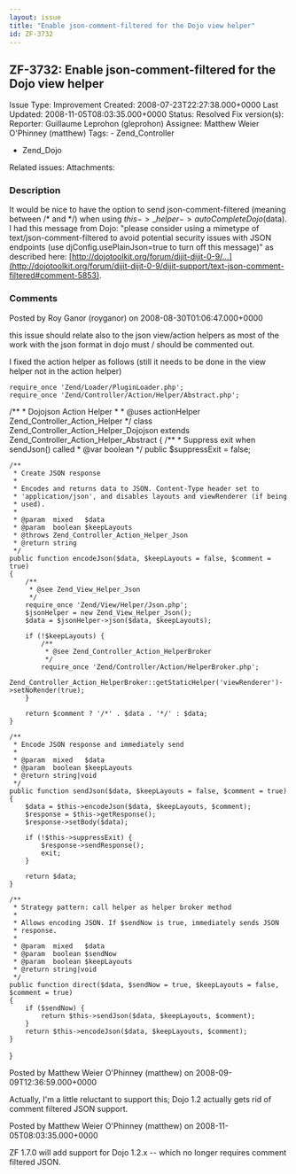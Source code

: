 ```yaml
---
layout: issue
title: "Enable json-comment-filtered for the Dojo view helper"
id: ZF-3732
---
```


ZF-3732: Enable json-comment-filtered for the Dojo view helper
--------------------------------------------------------------

 Issue Type: Improvement Created: 2008-07-23T22:27:38.000+0000 Last Updated: 2008-11-05T08:03:35.000+0000 Status: Resolved Fix version(s): 
 Reporter:  Guillaume Leprohon (gleprohon)  Assignee:  Matthew Weier O'Phinney (matthew)  Tags: - Zend\_Controller
- Zend\_Dojo
 
 Related issues: 
 Attachments: 
### Description

It would be nice to have the option to send json-comment-filtered (meaning between /\* and \*/) when using $this->\_helper->autoCompleteDojo($data). I had this message from Dojo: "please consider using a mimetype of text/json-comment-filtered to avoid potential security issues with JSON endpoints (use djConfig.usePlainJson=true to turn off this message)" as described here: [http://dojotoolkit.org/forum/dijit-dijit-0-9/…](http://dojotoolkit.org/forum/dijit-dijit-0-9/dijit-support/text-json-comment-filtered#comment-5853).

 

 

### Comments

Posted by Roy Ganor (royganor) on 2008-08-30T01:06:47.000+0000

this issue should relate also to the json view/action helpers as most of the work with the json format in dojo must / should be commented out.

I fixed the action helper as follows (still it needs to be done in the view helper not in the action helper)

    require_once 'Zend/Loader/PluginLoader.php';
    require_once 'Zend/Controller/Action/Helper/Abstract.php';

/\*\* \* Dojojson Action Helper \* \* @uses actionHelper Zend\_Controller\_Action\_Helper \*/ class Zend\_Controller\_Action\_Helper\_Dojojson extends Zend\_Controller\_Action\_Helper\_Abstract { /\*\* \* Suppress exit when sendJson() called \* @var boolean \*/ public $suppressExit = false;

 
    /**
     * Create JSON response
     *
     * Encodes and returns data to JSON. Content-Type header set to 
     * 'application/json', and disables layouts and viewRenderer (if being 
     * used).
     *
     * @param  mixed   $data
     * @param  boolean $keepLayouts
     * @throws Zend_Controller_Action_Helper_Json
     * @return string
     */
    public function encodeJson($data, $keepLayouts = false, $comment = true)
    {
        /**
         * @see Zend_View_Helper_Json
         */
        require_once 'Zend/View/Helper/Json.php';
        $jsonHelper = new Zend_View_Helper_Json();
        $data = $jsonHelper->json($data, $keepLayouts);
    
        if (!$keepLayouts) {
            /**
             * @see Zend_Controller_Action_HelperBroker
             */
            require_once 'Zend/Controller/Action/HelperBroker.php';
            Zend_Controller_Action_HelperBroker::getStaticHelper('viewRenderer')->setNoRender(true);
        }
    
        return $comment ? '/*' . $data . '*/' : $data;
    }
    
    /**
     * Encode JSON response and immediately send
     * 
     * @param  mixed   $data 
     * @param  boolean $keepLayouts 
     * @return string|void
     */
    public function sendJson($data, $keepLayouts = false, $comment = true)
    {
        $data = $this->encodeJson($data, $keepLayouts, $comment);
        $response = $this->getResponse();
        $response->setBody($data);
    
        if (!$this->suppressExit) {
            $response->sendResponse();
            exit;
        }
    
        return $data;
    }
    
    /**
     * Strategy pattern: call helper as helper broker method
     *
     * Allows encoding JSON. If $sendNow is true, immediately sends JSON 
     * response. 
     * 
     * @param  mixed   $data 
     * @param  boolean $sendNow 
     * @param  boolean $keepLayouts 
     * @return string|void
     */
    public function direct($data, $sendNow = true, $keepLayouts = false, $comment = true)
    {
        if ($sendNow) {
            return $this->sendJson($data, $keepLayouts, $comment);
        }
        return $this->encodeJson($data, $keepLayouts, $comment);
    }


}

 

 

Posted by Matthew Weier O'Phinney (matthew) on 2008-09-09T12:36:59.000+0000

Actually, I'm a little reluctant to support this; Dojo 1.2 actually gets rid of comment filtered JSON support.

 

 

Posted by Matthew Weier O'Phinney (matthew) on 2008-11-05T08:03:35.000+0000

ZF 1.7.0 will add support for Dojo 1.2.x -- which no longer requires comment filtered JSON.

 

 